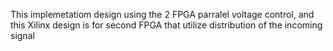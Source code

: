 This implemetatiom design using the 2 FPGA parralel voltage control, and this Xilinx design is for second FPGA that utilize distribution of the incoming signal